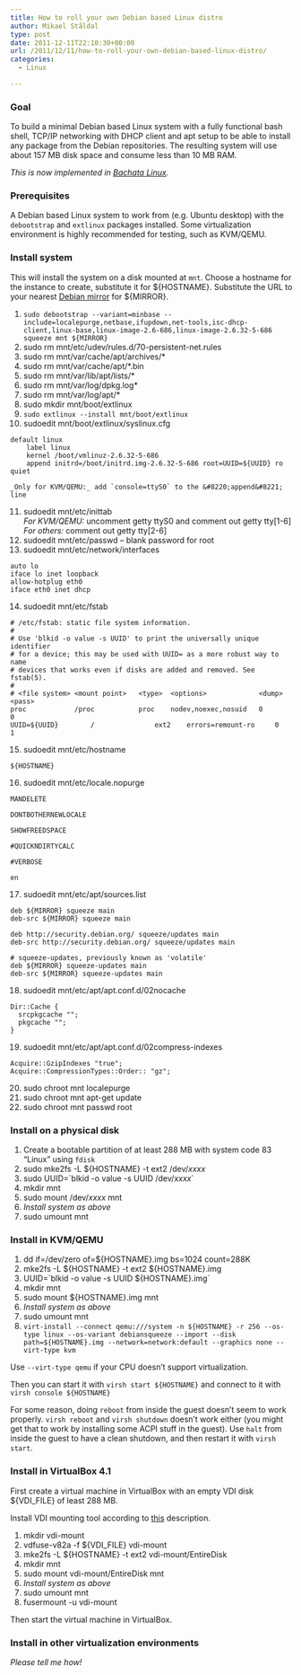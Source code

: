 ```yaml
---
title: How to roll your own Debian based Linux distro
author: Mikael Ståldal
type: post
date: 2011-12-11T22:10:30+00:00
url: /2011/12/11/how-to-roll-your-own-debian-based-linux-distro/
categories:
  - Linux

---
```

### Goal

To build a minimal Debian based Linux system with a fully functional bash shell, TCP/IP networking with DHCP client and apt setup to be able to install any package from the Debian repositories. The resulting system will use about 157 MB disk space and consume less than 10 MB RAM.

_This is now implemented in [Bachata Linux][1]._

### Prerequisites

A Debian based Linux system to work from (e.g. Ubuntu desktop) with the `debootstrap` and `extlinux` packages installed. Some virtualization environment is highly recommended for testing, such as KVM/QEMU.

### Install system

This will install the system on a disk mounted at `mnt`. Choose a hostname for the instance to create, substitute it for ${HOSTNAME}. Substitute the URL to your nearest [Debian mirror][2] for ${MIRROR}.

  1. `sudo debootstrap --variant=minbase --include=localepurge,netbase,ifupdown,net-tools,isc-dhcp-client,linux-base,linux-image-2.6-686,linux-image-2.6.32-5-686 squeeze mnt ${MIRROR}` 
  2. sudo rm mnt/etc/udev/rules.d/70-persistent-net.rules 
  3. sudo rm mnt/var/cache/apt/archives/* 
  4. sudo rm mnt/var/cache/apt/*.bin 
  5. sudo rm mnt/var/lib/apt/lists/* 
  6. sudo rm mnt/var/log/dpkg.log* 
  7. sudo rm mnt/var/log/apt/* 
  8. sudo mkdir mnt/boot/extlinux 
  9. `sudo extlinux --install mnt/boot/extlinux` 
 10. sudoedit mnt/boot/extlinux/syslinux.cfg 
```
default linux 
    label linux
    kernel /boot/vmlinuz-2.6.32-5-686
    append initrd=/boot/initrd.img-2.6.32-5-686 root=UUID=${UUID} ro quiet
```
    
    _Only for KVM/QEMU:_ add `console=ttyS0` to the &#8220;append&#8221; line

 11. sudoedit mnt/etc/inittab  
    _For KVM/QEMU:_ uncomment getty ttyS0 and comment out getty tty[1-6]  
    _For others:_ comment out getty tty[2-6] 
 12. sudoedit mnt/etc/passwd &#8211; blank password for root 
 13. sudoedit mnt/etc/network/interfaces 
```
auto lo
iface lo inet loopback
allow-hotplug eth0
iface eth0 inet dhcp

```

 14. sudoedit mnt/etc/fstab 
```
# /etc/fstab: static file system information.
#
# Use 'blkid -o value -s UUID' to print the universally unique identifier
# for a device; this may be used with UUID= as a more robust way to name
# devices that works even if disks are added and removed. See fstab(5).
#
# <file system> <mount point>   <type>  <options>             <dump>  <pass>
proc            /proc           proc    nodev,noexec,nosuid   0       0
UUID=${UUID}        /               ext2    errors=remount-ro     0       1

```

 15. sudoedit mnt/etc/hostname 
```
${HOSTNAME}

```

 16. sudoedit mnt/etc/locale.nopurge 
```
MANDELETE

DONTBOTHERNEWLOCALE

SHOWFREEDSPACE

#QUICKNDIRTYCALC

#VERBOSE

en

```

 17. sudoedit mnt/etc/apt/sources.list 
```
deb ${MIRROR} squeeze main
deb-src ${MIRROR} squeeze main

deb http://security.debian.org/ squeeze/updates main
deb-src http://security.debian.org/ squeeze/updates main

# squeeze-updates, previously known as 'volatile'
deb ${MIRROR} squeeze-updates main
deb-src ${MIRROR} squeeze-updates main

```

 18. sudoedit mnt/etc/apt/apt.conf.d/02nocache 
```
Dir::Cache {
  srcpkgcache "";
  pkgcache "";
}

```

 19. sudoedit mnt/etc/apt/apt.conf.d/02compress-indexes 
```
Acquire::GzipIndexes "true";
Acquire::CompressionTypes::Order:: "gz";

```

 20. sudo chroot mnt localepurge 
 21. sudo chroot mnt apt-get update 
 22. sudo chroot mnt passwd root 

### Install on a physical disk

  1. Create a bootable partition of at least 288 MB with system code 83 &#8220;Linux&#8221; using `fdisk`
  2. sudo mke2fs -L ${HOSTNAME} -t ext2 /dev/_xxxx_ 
  3. sudo UUID=\`blkid -o value -s UUID /dev/_xxxx_\` 
  4. mkdir mnt 
  5. sudo mount /dev/_xxxx_ mnt 
  6. _Install system as above_ 
  7. sudo umount mnt 

### Install in KVM/QEMU

  1. dd if=/dev/zero of=${HOSTNAME}.img bs=1024 count=288K 
  2. mke2fs -L ${HOSTNAME} -t ext2 ${HOSTNAME}.img 
  3. UUID=\`blkid -o value -s UUID ${HOSTNAME}.img\` 
  4. mkdir mnt 
  5. sudo mount ${HOSTNAME}.img mnt 
  6. _Install system as above_ 
  7. sudo umount mnt 
  8. `virt-install --connect qemu:///system -n ${HOSTNAME} -r 256 --os-type linux --os-variant debiansqueeze --import --disk path=${HOSTNAME}.img --network=network:default --graphics none --virt-type kvm` 

Use `--virt-type qemu` if your CPU doesn&#8217;t support virtualization.

Then you can start it with `virsh start ${HOSTNAME}` and connect to it with `virsh console ${HOSTNAME}`

For some reason, doing `reboot` from inside the guest doesn&#8217;t seem to work properly. `virsh reboot` and `virsh shutdown` doesn&#8217;t work either (you might get that to work by installing some ACPI stuff in the guest). Use `halt` from inside the guest to have a clean shutdown, and then restart it with `virsh start`.

### Install in VirtualBox 4.1

First create a virtual machine in VirtualBox with an empty VDI disk ${VDI_FILE} of least 288 MB.

Install VDI mounting tool according to [this][3] description.

  1. mkdir vdi-mount
  2. vdfuse-v82a -f ${VDI_FILE} vdi-mount
  3. mke2fs -L ${HOSTNAME} -t ext2 vdi-mount/EntireDisk
  4. mkdir mnt
  5. sudo mount vdi-mount/EntireDisk mnt
  6. _Install system as above_
  7. sudo umount mnt
  8. fusermount -u vdi-mount

Then start the virtual machine in VirtualBox.

### Install in other virtualization environments

_Please tell me how!_

 [1]: http://www.bachatalinux.net/
 [2]: http://www.debian.org/mirror/
 [3]: http://jorgenmodin.net/index_html/archive/2011/12/13/mount-a-virtualbox-vdi-file-on-ubuntu-and-debian